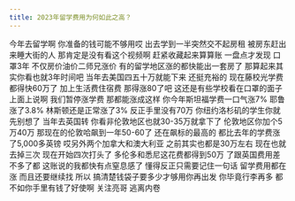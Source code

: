 ```yaml
---
title: 2023年留学费用为何如此之高？
---
```

今年去留学啊
你准备的钱可能不够用哎
出去学到一半突然交不起房租
被房东赶出来睡大街的人
那肯定是没有看这个视频啊
赶紧收藏起来算算账
一盘点才发现
口罩3年
不仅房价油价二师兄涨价
有的留学地区涨的都快能出一套房了
那算起来其实你看也就3年时间吧
当年去美国四五十万就能下来
还挺充裕的
现在藤校光学费都得快60万了
加上生活费住宿费
那得涨80了吧
这还是有些学校看在口罩的面子
上面上说啊
我们暂停涨学费
那都能涨成这样
你今年斯坦福学费一口气涨7%
耶鲁涨了3.8%
林斯顿还是正常涨了3%
反正手里没有70万
你纽约洛杉矶的学生你就先别想了
当年去英国转
你看非伦敦地区也就30-35万就拿下了
伦敦地区你加个5万40万
那现在的伦敦哈飙到一年50-60了
还在飙标的最高的
都比去年的学费涨了5,000多英镑
哎另外两个加拿大和澳大利亚
之前其实也都是30万左右
现在也就去掉三次
现在开始四次打头了
多伦多和悉尼这花费都得到50万
了跟英国费用差不多了都
这账说的我都快有点窒息感了
懂得反正只需要记住一句话
留学费用都在涨
而且还要继续找
所以
搞清楚钱袋子要多少才够用你再出发
你毕竟行李再多
都不如你手里有钱了好使啊
关注亮哥
逃离内卷
